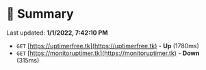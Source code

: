 # 📖 Summary
Last updated: **1/1/2022, 7:42:10 PM**

- `GET` [https://uptimerfree.tk](https://uptimerfree.tk) - **Up** (1780ms)
- `GET` [https://monitoruptimer.tk](https://monitoruptimer.tk) - **Down** (315ms)
